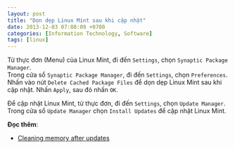 ```yaml
---
layout: post
title: "Dọn dẹp Linux Mint sau khi cập nhật"
date: 2013-12-03 07:08:09 +0700
categories: [Information Technology, Software]
tags: [linux]
---
```


Từ thực đơn (Menu) của Linux Mint, đi đến `Settings`, chọn `Synaptic Package Manager`.  
Trong cửa sổ  `Synaptic Package Manager`, đi đến `Settings`, chọn `Preferences`.  
Nhấn vào nút `Delete Cached Package Files` để dọn dẹp Linux Mint sau khi cập nhật.  Nhấn `Apply`, sau đó nhấn `OK`.  

Để cập nhật Linux Mint, từ thực đơn, đi đến `Settings`, chọn `Update Manager`.  
Trong cửa sổ  `Update Manager` chọn `Install Updates` để cập nhật Linux Mint.

**Đọc thêm**:
- [Cleaning memory after updates](https://forums.linuxmint.com/viewtopic.php?t=366031)
